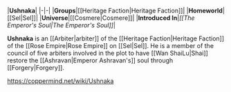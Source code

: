 |**Ushnaka**|
|-|-|
|**Groups**|[[Heritage Faction\|Heritage Faction]]|
|**Homeworld**|[[Sel\|Sel]]|
|**Universe**|[[Cosmere\|Cosmere]]|
|**Introduced In**|*[[The Emperor's Soul\|The Emperor's Soul]]*|

**Ushnaka** is an [[Arbiter\|arbiter]] of the [[Heritage Faction\|Heritage Faction]] of the [[Rose Empire\|Rose Empire]] on [[Sel\|Sel]].
He is a member of the council of five arbiters involved in the plot to have [[Wan ShaiLu\|Shai]] restore the [[Ashravan\|Emperor Ashravan's]] soul through [[Forgery\|Forgery]].



https://coppermind.net/wiki/Ushnaka